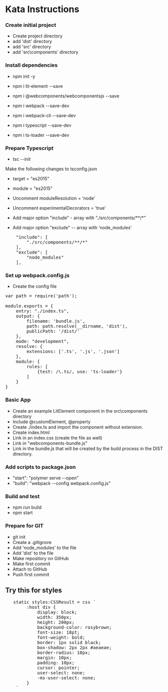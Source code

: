 # Kata Instructions

### Create initial project

* Create project directory
* add 'dist' directory
* add 'src' directory
* add 'src\components' directory

### Install dependencies

* npm init -y
* npm i lit-element --save
* npm i @webcomponents/webcomponentsjs --save

* npm i webpack --save-dev
* npm i webpack-cli --save-dev
* npm i typescript --save-dev
* npm i ts-loader --save-dev

### Prepare Typescript

* tsc --init

Make the following changes to tsconfig.json

* target = "es2015"
* module = "es2015"
* Uncomment moduleResolution = 'node'
* Uncomment experimentalDecorators = 'true'

* Add major option "include" - array with "./src/components/**/*"
* Add major option "exclude" -- array with 'node_modules'

<pre>
    "include": [
        "./src/components/**/*"
    ],
    "exclude": [
        "node_modules"
    ],
</pre>

### Set up webpack.config.js

* Create the config file

<pre>
var path = require('path');

module.exports = {
    entry: "./index.ts",
    output: {
        filename: 'bundle.js',
        path: path.resolve(__dirname, 'dist'),
        publicPath: '/dist/'
    },
    mode: "development",
    resolve: {
        extensions: ['.ts', '.js', '.json']
    },
    module: {
        rules: [
            {test: /\.ts/, use: 'ts-loader'}
        ]
    }
}
</pre>

### Basic App

* Create an example LitElement component in the src\components directory
* Include @customElement, @property
* Create ./index.ts and import the component without extension.
* Create index.html
* Link in an index.css (create the file as well)
* Link in "webcomponents-bundle.js"
* Link in the bundle.js that will be created by the build process in the DIST directory.

### Add scripts to package.json

* "start": "polymer serve --open"
* "build": "webpack --config webpack.config.js"

### Build and test

* npm run build
* npm start

### Prepare for GIT

* git init
* Create a .gitIgnore
* Add 'node_modules' to the file
* Add 'dist' to the file
* Make repository on GitHub
* Make first commit
* Attach to GitHub
* Push first commit

## Try this for styles
<pre>
   static styles:CSSResult = css `
        :host div {
            display: block;
            width: 350px;
            height: 200px;
            background-color: rosybrown;
            font-size: 18pt;
            font-weight: bold;
            border: 1px solid black;
            box-shadow: 2px 2px #aeaeae;
            border-radius: 10px;
            margin: 10px;
            padding: 10px;
            cursor: pointer;
            user-select: none;
            -ms-user-select: none;
        }
    `
</pre>
